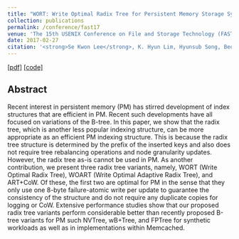 ```yaml
---
title: "WORT: Write Optimal Radix Tree for Persistent Memory Storage Systems"
collection: publications
permalink: /conference/fast17
venue: 'The 15th USENIX Conference on File and Storage Technology (FAST 2017)'
date: 2017-02-27
citation: '<strong>Se Kwon Lee</strong>, K. Hyun Lim, Hyunsub Song, Beomseok Nam, and Sam H. Noh, Proceedings of <i>the 15th USENIX Conference on File and Storage Technology</i> (<strong>FAST 2017</strong>).'
---
```

[[pdf]](http://sekwonlee.github.io/files/fast17.pdf)
[[code]](https://github.com/SeKwonLee/WORT)

## Abstract
Recent interest in persistent memory (PM) has stirred development of index structures that are efficient in PM. Recent such developments have all focused on variations of the B-tree. In this paper, we show that the radix tree, which is another less popular indexing structure, can be more appropriate as an efficient PM indexing structure. This is because the radix tree structure is determined by the prefix of the inserted keys and also does not require tree rebalancing operations and node granularity updates. However, the radix tree as-is cannot be used in PM. As another contribution, we present three radix tree variants, namely, WORT (Write Optimal Radix Tree), WOART (Write Optimal Adaptive Radix Tree), and ART+CoW. Of these, the first two are optimal for PM in the sense that they only use one 8-byte failure-atomic write per update to guarantee the consistency of the structure and do not require any duplicate copies for logging or CoW. Extensive performance studies show that our proposed radix tree variants perform considerable better than recently proposed B-tree variants for PM such NVTree, wB+Tree, and FPTree for synthetic workloads as well as in implementations within Memcached.

